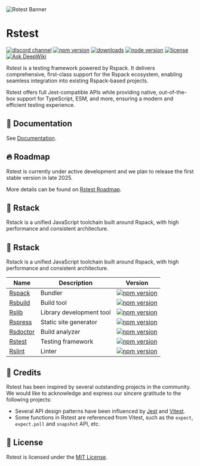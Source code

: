 <picture>
  <img alt="Rstest Banner" src="https://assets.rspack.rs/rstest/rstest-banner.png">
</picture>

# Rstest

<p>
  <a href="https://discord.gg/w7cjY77n6q"><img src="https://img.shields.io/badge/chat-discord-blue?style=flat-square&logo=discord&colorA=564341&colorB=EDED91" alt="discord channel" /></a>
  <a href="https://npmjs.com/package/@rstest/core?activeTab=readme"><img src="https://img.shields.io/npm/v/@rstest/core?style=flat-square&colorA=564341&colorB=EDED91" alt="npm version" /></a>
  <a href="https://npmcharts.com/compare/@rstest/core?minimal=true"><img src="https://img.shields.io/npm/dm/@rstest/core.svg?style=flat-square&colorA=564341&colorB=EDED91" alt="downloads" /></a>
  <a href="https://nodejs.org/en/about/previous-releases"><img src="https://img.shields.io/node/v/@rstest/core.svg?style=flat-square&colorA=564341&colorB=EDED91" alt="node version"></a>
  <a href="https://github.com/web-infra-dev/rstest/blob/main/LICENSE"><img src="https://img.shields.io/badge/License-MIT-blue.svg?style=flat-square&colorA=564341&colorB=EDED91" alt="license" /></a>
  <a href="https://deepwiki.com/web-infra-dev/rstest"><img src="https://deepwiki.com/badge.svg" alt="Ask DeepWiki" /></a>
</p>

Rstest is a testing framework powered by Rspack. It delivers comprehensive, first-class support for the Rspack ecosystem, enabling seamless integration into existing Rspack-based projects.

Rstest offers full Jest-compatible APIs while providing native, out-of-the-box support for TypeScript, ESM, and more, ensuring a modern and efficient testing experience.

## 📖 Documentation

See [Documentation](https://rstest.rs).

## 🔥 Roadmap

Rstest is currently under active development and we plan to release the first stable version in late 2025.

More details can be found on [Rstest Roadmap](https://github.com/web-infra-dev/rstest/issues/85).

## 🦀 Rstack

Rstack is a unified JavaScript toolchain built around Rspack, with high performance and consistent architecture.

## 🦀 Rstack

Rstack is a unified JavaScript toolchain built around Rspack, with high performance and consistent architecture.

| Name                                                  | Description              | Version                                                                                                                                                                          |
| ----------------------------------------------------- | ------------------------ | -------------------------------------------------------------------------------------------------------------------------------------------------------------------------------- |
| [Rspack](https://github.com/web-infra-dev/rspack)     | Bundler                  | <a href="https://npmjs.com/package/@rspack/core"><img src="https://img.shields.io/npm/v/@rspack/core?style=flat-square&colorA=564341&colorB=EDED91" alt="npm version" /></a>     |
| [Rsbuild](https://github.com/web-infra-dev/rsbuild)   | Build tool               | <a href="https://npmjs.com/package/@rsbuild/core"><img src="https://img.shields.io/npm/v/@rsbuild/core?style=flat-square&colorA=564341&colorB=EDED91" alt="npm version" /></a>   |
| [Rslib](https://github.com/web-infra-dev/rslib)       | Library development tool | <a href="https://npmjs.com/package/@rslib/core"><img src="https://img.shields.io/npm/v/@rslib/core?style=flat-square&colorA=564341&colorB=EDED91" alt="npm version" /></a>       |
| [Rspress](https://github.com/web-infra-dev/rspress)   | Static site generator    | <a href="https://npmjs.com/package/@rspress/core"><img src="https://img.shields.io/npm/v/@rspress/core?style=flat-square&colorA=564341&colorB=EDED91" alt="npm version" /></a>   |
| [Rsdoctor](https://github.com/web-infra-dev/rsdoctor) | Build analyzer           | <a href="https://npmjs.com/package/@rsdoctor/core"><img src="https://img.shields.io/npm/v/@rsdoctor/core?style=flat-square&colorA=564341&colorB=EDED91" alt="npm version" /></a> |
| [Rstest](https://github.com/web-infra-dev/rstest)     | Testing framework        | <a href="https://npmjs.com/package/@rstest/core"><img src="https://img.shields.io/npm/v/@rstest/core?style=flat-square&colorA=564341&colorB=EDED91" alt="npm version" /></a>     |
| [Rslint](https://github.com/web-infra-dev/rslint)     | Linter                   | <a href="https://npmjs.com/package/@rslint/core"><img src="https://img.shields.io/npm/v/@rslint/core?style=flat-square&colorA=564341&colorB=EDED91" alt="npm version" /></a>     |

## 🙏 Credits

Rstest has been inspired by several outstanding projects in the community. We would like to acknowledge and express our sincere gratitude to the following projects:

- Several API design patterns have been influenced by [Jest](https://jestjs.io/) and [Vitest](https://vitest.dev/).
- Some functions in Rstest are referenced from Vitest, such as the `expect`, `expect.poll` and `snapshot` API, etc.

## 📖 License

Rstest is licensed under the [MIT License](https://github.com/web-infra-dev/rstest/blob/main/LICENSE).
